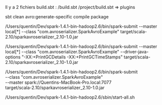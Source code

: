 Il y a 2 fichiers build.sbt :
/build.sbt
/project/build.sbt => plugins

sbt
clean
avro:generate-specific
compile
package

/Users/quentin/Dev/spark-1.4.1-bin-hadoop2.6/bin/spark-submit --master local[*] --class "com.avroserializer.SparkAvroExample" target/scala-2.10/sparkavroserializer_2.10-1.0.jar


/Users/quentin/Dev/spark-1.4.1-bin-hadoop2.6/bin/spark-submit --master local[*] --class "com.avroserializer.SparkAvroExample" --driver-java-options "-XX:+PrintGCDetails -XX:+PrintGCTimeStamps" target/scala-2.10/sparkavroserializer_2.10-1.0.jar


/Users/quentin/Dev/spark-1.4.1-bin-hadoop2.6/bin/spark-submit \
  --class "com.avroserializer.SparkAvroExample" \
  --master spark://Quentins-MacBook-Pro.local:7077 \
  target/scala-2.10/sparkavroserializer_2.10-1.0.jar

/Users/quentin/Dev/spark-1.4.1-bin-hadoop2.6/sbin/start-all.sh
